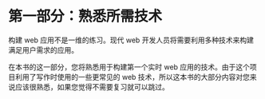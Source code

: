 # 第一部分：熟悉所需技术

<!-- ch 1~3 -->

构建 web 应用不是一维的练习。现代 web 开发人员将需要利用多种技术来构建满足用户需求的应用。

在本书的这一部分，您将熟悉用于构建第一个实时 web 应用的技术。由于这个项目利用了写作时使用的一些更常见的 web 技术，所以这本书的大部分内容对您来说应该很熟悉，如果您觉得不需要复习就可以跳过。
